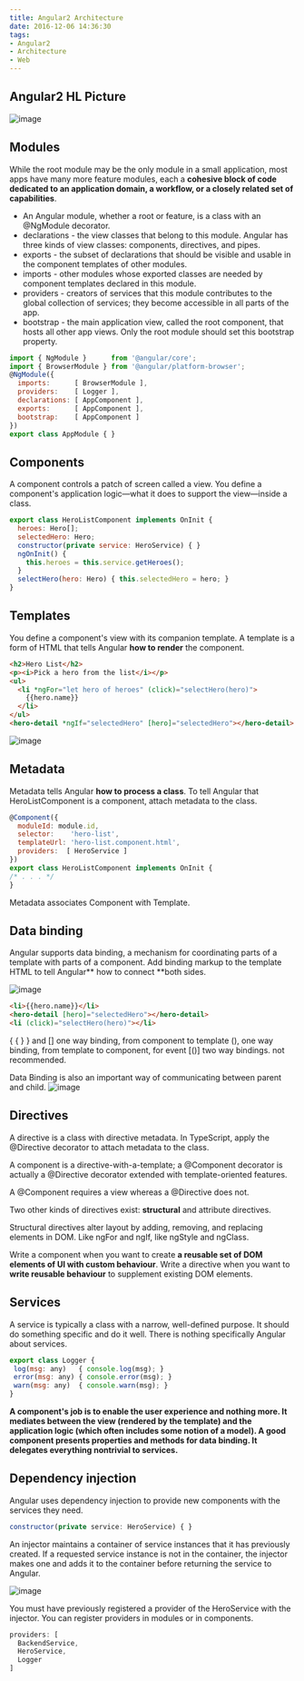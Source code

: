 ```yaml
---
title: Angular2 Architecture
date: 2016-12-06 14:36:30
tags:
- Angular2 
- Architecture
- Web
---
```


## Angular2 HL Picture
![image](https://angular.io/resources/images/devguide/architecture/overview2.png)

## Modules
While the root module may be the only module in a small application, most apps have many more feature modules, each a **cohesive block of code dedicated to an application domain, a workflow, or a closely related set of capabilities**.
<!-- more -->

- An Angular module, whether a root or feature, is a class with an @NgModule decorator.
- declarations - the view classes that belong to this module. Angular has three kinds of view classes: components, directives, and pipes.
- exports - the subset of declarations that should be visible and usable in the component templates of other modules.
- imports - other modules whose exported classes are needed by component templates declared in this module.
- providers - creators of services that this module contributes to the global collection of services; they become accessible in all parts of the app.
- bootstrap - the main application view, called the root component, that hosts all other app views. Only the root module should set this bootstrap property.

```javascript
import { NgModule }      from '@angular/core';
import { BrowserModule } from '@angular/platform-browser';
@NgModule({
  imports:      [ BrowserModule ],
  providers:    [ Logger ],
  declarations: [ AppComponent ],
  exports:      [ AppComponent ],
  bootstrap:    [ AppComponent ]
})
export class AppModule { } 
```
## Components
A component controls a patch of screen called a view. You define a component's application logic—what it does to support the view—inside a class.

```javascript
export class HeroListComponent implements OnInit {
  heroes: Hero[];
  selectedHero: Hero;
  constructor(private service: HeroService) { }
  ngOnInit() {
    this.heroes = this.service.getHeroes();
  }
  selectHero(hero: Hero) { this.selectedHero = hero; }
}
```

## Templates
You define a component's view with its companion template. A template is a form of HTML that tells Angular **how to render** the component.
```html
<h2>Hero List</h2>
<p><i>Pick a hero from the list</i></p>
<ul>
  <li *ngFor="let hero of heroes" (click)="selectHero(hero)">
    {{hero.name}}
  </li>
</ul>
<hero-detail *ngIf="selectedHero" [hero]="selectedHero"></hero-detail>
```

![image](https://angular.io/resources/images/devguide/architecture/component-tree.png)

## Metadata
Metadata tells Angular **how to process a class**.
To tell Angular that HeroListComponent is a component, attach metadata to the class.
```javascript
@Component({
  moduleId: module.id,
  selector:    'hero-list',
  templateUrl: 'hero-list.component.html',
  providers:  [ HeroService ]
})
export class HeroListComponent implements OnInit {
/* . . . */
}
```
Metadata associates Component with Template.

## Data binding
Angular supports data binding, a mechanism for coordinating parts of a template with parts of a component. Add binding markup to the template HTML to tell Angular** how to connect **both sides.

![image](https://angular.io/resources/images/devguide/architecture/databinding.png)

```html
<li>{{hero.name}}</li>
<hero-detail [hero]="selectedHero"></hero-detail>
<li (click)="selectHero(hero)"></li>
```
{ { } } and [] one way binding, from component to template
(), one way binding, from template to component, for event
[()] two way bindings. not recommended. 

Data Binding is also an important way of communicating between parent and child.
![image](https://angular.io/resources/images/devguide/architecture/parent-child-binding.png)

## Directives

A directive is a class with directive metadata. In TypeScript, apply the @Directive decorator to attach metadata to the class.

A component is a directive-with-a-template; a @Component decorator is actually a @Directive decorator extended with template-oriented features.

A @Component requires a view whereas a @Directive does not.

Two other kinds of directives exist: **structural** and attribute directives.

Structural directives alter layout by adding, removing, and replacing elements in DOM. Like ngFor and ngIf, like  ngStyle and ngClass.

Write a component when you want to create **a reusable set of DOM elements of UI with custom behaviour**. Write a directive when you want to **write reusable behaviour** to supplement existing DOM elements.

## Services
 A service is typically a class with a narrow, well-defined purpose. It should do something specific and do it well. There is nothing specifically Angular about services.
 
 ```javascript
 export class Logger {
  log(msg: any)   { console.log(msg); }
  error(msg: any) { console.error(msg); }
  warn(msg: any)  { console.warn(msg); }
}
```

**A component's job is to enable the user experience and nothing more. It mediates between the view (rendered by the template) and the application logic (which often includes some notion of a model). A good component presents properties and methods for data binding. It delegates everything nontrivial to services.**

## Dependency injection
Angular uses dependency injection to provide new components with the services they need.
```javascript
constructor(private service: HeroService) { }
```
An injector maintains a container of service instances that it has previously created. If a requested service instance is not in the container, the injector makes one and adds it to the container before returning the service to Angular. 

![image](https://angular.io/resources/images/devguide/architecture/injector-injects.png)

You must have previously registered a provider of the HeroService with the injector. You can register providers in modules or in components.
```javascript
providers: [
  BackendService,
  HeroService,
  Logger
]
```